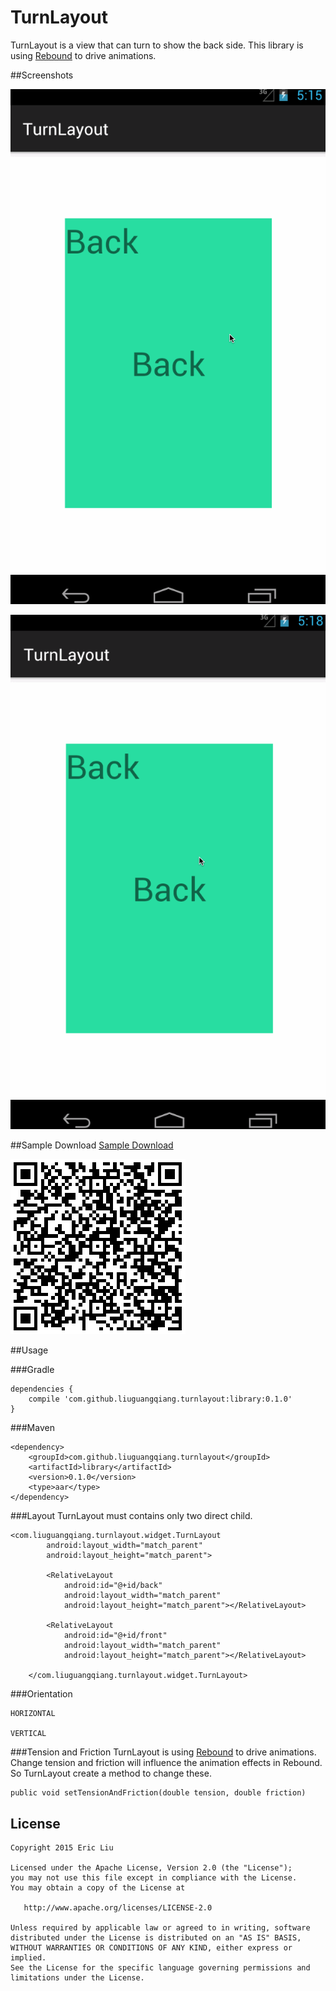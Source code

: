 TurnLayout
===========

TurnLayout is a view that can turn to show the back side.
This library is using [Rebound](http://facebook.github.io/rebound/) to drive animations.

##Screenshots

![image](images/HORIZONTAL.gif)

![image](images/VERTICAL.gif)

##Sample Download
[Sample Download](https://github.com/liuguangqiang/TurnLayout/raw/master/images/sample.apk)

![image](images/download.png)

##Usage

###Gradle
```
dependencies {
   	compile 'com.github.liuguangqiang.turnlayout:library:0.1.0'
}
```

###Maven
```
<dependency>
  	<groupId>com.github.liuguangqiang.turnlayout</groupId>
  	<artifactId>library</artifactId>
  	<version>0.1.0</version>
  	<type>aar</type>
</dependency>
```

###Layout
TurnLayout must contains only two direct child.

```
<com.liuguangqiang.turnlayout.widget.TurnLayout
        android:layout_width="match_parent"
        android:layout_height="match_parent">

        <RelativeLayout
            android:id="@+id/back"
            android:layout_width="match_parent"
            android:layout_height="match_parent"></RelativeLayout>

        <RelativeLayout
            android:id="@+id/front"
            android:layout_width="match_parent"
            android:layout_height="match_parent"></RelativeLayout>

    </com.liuguangqiang.turnlayout.widget.TurnLayout>
```

###Orientation

```
HORIZONTAL

VERTICAL
```
###Tension and Friction
TurnLayout is using [Rebound](http://facebook.github.io/rebound/) to drive animations.
Change tension and friction will influence the animation effects in Rebound. So TurnLayout create a method to change these.

```
public void setTensionAndFriction(double tension, double friction)
```

## License

    Copyright 2015 Eric Liu

    Licensed under the Apache License, Version 2.0 (the "License");
    you may not use this file except in compliance with the License.
    You may obtain a copy of the License at

       http://www.apache.org/licenses/LICENSE-2.0

    Unless required by applicable law or agreed to in writing, software
    distributed under the License is distributed on an "AS IS" BASIS,
    WITHOUT WARRANTIES OR CONDITIONS OF ANY KIND, either express or implied.
    See the License for the specific language governing permissions and
    limitations under the License.


